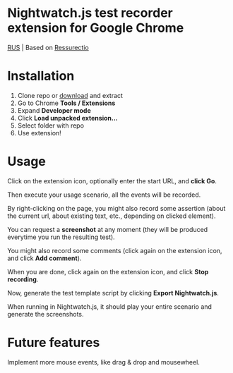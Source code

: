 Nightwatch.js test recorder extension for Google Chrome
===========

[RUS](README-RUS.md) | Based on [Ressurectio](https://github.com/ebrehault/resurrectio.git)

Installation
============

1. Clone repo or [download](https://github.com/4qu3l3c4r4/Nightwatch_Recorder/archive/master.zip) and extract
1. Go to Chrome **Tools / Extensions**
1. Expand **Developer mode**
1. Click **Load unpacked extension...**
1. Select folder with repo
1. Use extension!

Usage
=====

Click on the extension icon, optionally enter the start URL, and **click Go**.

Then execute your usage scenario, all the events will be recorded.

By right-clicking on the page, you might also record some assertion (about the
current url, about existing text, etc., depending on clicked element).

You can request a **screenshot** at any moment (they will be produced everytime
you run the resulting test).

You might also record some comments (click again on the extension icon, and
click **Add comment**).

When you are done, click again on the extension icon, and
click **Stop recording**.

Now, generate the test template script by clicking **Export Nightwatch.js**.

When running in Nightwatch.js, it should play your entire scenario and generate the screenshots.

Future features
===============

Implement more mouse events, like drag & drop and mousewheel.

